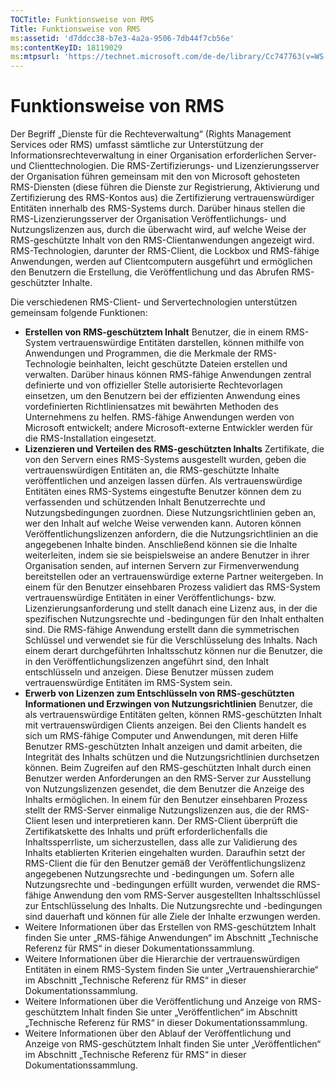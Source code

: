```yaml
---
TOCTitle: Funktionsweise von RMS
Title: Funktionsweise von RMS
ms:assetid: 'd7ddcc38-b7e3-4a2a-9506-7db44f7cb56e'
ms:contentKeyID: 18119029
ms:mtpsurl: 'https://technet.microsoft.com/de-de/library/Cc747763(v=WS.10)'
---
```


Funktionsweise von RMS
======================

Der Begriff „Dienste für die Rechteverwaltung“ (Rights Management Services oder RMS) umfasst sämtliche zur Unterstützung der Informationsrechteverwaltung in einer Organisation erforderlichen Server- und Clienttechnologien. Die RMS-Zertifizierungs- und Lizenzierungsserver der Organisation führen gemeinsam mit den von Microsoft gehosteten RMS-Diensten (diese führen die Dienste zur Registrierung, Aktivierung und Zertifizierung des RMS-Kontos aus) die Zertifizierung vertrauenswürdiger Entitäten innerhalb des RMS-Systems durch. Darüber hinaus stellen die RMS-Lizenzierungsserver der Organisation Veröffentlichungs- und Nutzungslizenzen aus, durch die überwacht wird, auf welche Weise der RMS-geschützte Inhalt von den RMS-Clientanwendungen angezeigt wird. RMS-Technologien, darunter der RMS-Client, die Lockbox und RMS-fähige Anwendungen, werden auf Clientcomputern ausgeführt und ermöglichen den Benutzern die Erstellung, die Veröffentlichung und das Abrufen RMS-geschützter Inhalte.

Die verschiedenen RMS-Client- und Servertechnologien unterstützen gemeinsam folgende Funktionen:

-   **Erstellen von RMS-geschütztem Inhalt** Benutzer, die in einem RMS-System vertrauenswürdige Entitäten darstellen, können mithilfe von Anwendungen und Programmen, die die Merkmale der RMS-Technologie beinhalten, leicht geschützte Dateien erstellen und verwalten. Darüber hinaus können RMS-fähige Anwendungen zentral definierte und von offizieller Stelle autorisierte Rechtevorlagen einsetzen, um den Benutzern bei der effizienten Anwendung eines vordefinierten Richtliniensatzes mit bewährten Methoden des Unternehmens zu helfen. RMS-fähige Anwendungen werden von Microsoft entwickelt; andere Microsoft-externe Entwickler werden für die RMS-Installation eingesetzt.
-   **Lizenzieren und Verteilen des RMS-geschützten Inhalts** Zertifikate, die von den Servern eines RMS-Systems ausgestellt wurden, geben die vertrauenswürdigen Entitäten an, die RMS-geschützte Inhalte veröffentlichen und anzeigen lassen dürfen. Als vertrauenswürdige Entitäten eines RMS-Systems eingestufte Benutzer können dem zu verfassenden und schützenden Inhalt Benutzerrechte und Nutzungsbedingungen zuordnen. Diese Nutzungsrichtlinien geben an, wer den Inhalt auf welche Weise verwenden kann. Autoren können Veröffentlichungslizenzen anfordern, die die Nutzungsrichtlinien an die angegebenen Inhalte binden. Anschließend können sie die Inhalte weiterleiten, indem sie sie beispielsweise an andere Benutzer in ihrer Organisation senden, auf internen Servern zur Firmenverwendung bereitstellen oder an vertrauenswürdige externe Partner weitergeben.
    In einem für den Benutzer einsehbaren Prozess validiert das RMS-System vertrauenswürdige Entitäten in einer Veröffentlichungs- bzw. Lizenzierungsanforderung und stellt danach eine Lizenz aus, in der die spezifischen Nutzungsrechte und -bedingungen für den Inhalt enthalten sind. Die RMS-fähige Anwendung erstellt dann die symmetrischen Schlüssel und verwendet sie für die Verschlüsselung des Inhalts. Nach einem derart durchgeführten Inhaltsschutz können nur die Benutzer, die in den Veröffentlichungslizenzen angeführt sind, den Inhalt entschlüsseln und anzeigen. Diese Benutzer müssen zudem vertrauenswürdige Entitäten im RMS-System sein.
-   **Erwerb von Lizenzen zum Entschlüsseln von RMS-geschützten Informationen und Erzwingen von Nutzungsrichtlinien** Benutzer, die als vertrauenswürdige Entitäten gelten, können RMS-geschützten Inhalt mit vertrauenswürdigen Clients anzeigen. Bei den Clients handelt es sich um RMS-fähige Computer und Anwendungen, mit deren Hilfe Benutzer RMS-geschützten Inhalt anzeigen und damit arbeiten, die Integrität des Inhalts schützen und die Nutzungsrichtlinien durchsetzen können. Beim Zugreifen auf den RMS-geschützten Inhalt durch einen Benutzer werden Anforderungen an den RMS-Server zur Ausstellung von Nutzungslizenzen gesendet, die dem Benutzer die Anzeige des Inhalts ermöglichen.
    In einem für den Benutzer einsehbaren Prozess stellt der RMS-Server einmalige Nutzungslizenzen aus, die der RMS-Client lesen und interpretieren kann. Der RMS-Client überprüft die Zertifikatskette des Inhalts und prüft erforderlichenfalls die Inhaltssperrliste, um sicherzustellen, dass alle zur Validierung des Inhalts etablierten Kriterien eingehalten wurden. Daraufhin setzt der RMS-Client die für den Benutzer gemäß der Veröffentlichungslizenz angegebenen Nutzungsrechte und -bedingungen um. Sofern alle Nutzungsrechte und -bedingungen erfüllt wurden, verwendet die RMS-fähige Anwendung den vom RMS-Server ausgestellten Inhaltsschlüssel zur Entschlüsselung des Inhalts. Die Nutzungsrechte und -bedingungen sind dauerhaft und können für alle Ziele der Inhalte erzwungen werden.
-   Weitere Informationen über das Erstellen von RMS-geschütztem Inhalt finden Sie unter „RMS-fähige Anwendungen“ im Abschnitt „Technische Referenz für RMS“ in dieser Dokumentationssammlung.
-   Weitere Informationen über die Hierarchie der vertrauenswürdigen Entitäten in einem RMS-System finden Sie unter „Vertrauenshierarchie“ im Abschnitt „Technische Referenz für RMS“ in dieser Dokumentationssammlung.
-   Weitere Informationen über die Veröffentlichung und Anzeige von RMS-geschütztem Inhalt finden Sie unter „Veröffentlichen“ im Abschnitt „Technische Referenz für RMS“ in dieser Dokumentationssammlung.
-   Weitere Informationen über den Ablauf der Veröffentlichung und Anzeige von RMS-geschütztem Inhalt finden Sie unter „Veröffentlichen“ im Abschnitt „Technische Referenz für RMS“ in dieser Dokumentationssammlung.
